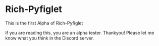 # Rich-Pyfiglet

This is the first Alpha of Rich-Pyfiglet

If you are reading this, you are an alpha tester. Thankyou! Please let me know what you think in the Discord server.
